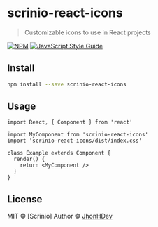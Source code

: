 # scrinio-react-icons

> Customizable icons to use in React projects

[![NPM](https://img.shields.io/npm/v/scrinio-react-icons.svg)](https://www.npmjs.com/package/scrinio-react-icons) [![JavaScript Style Guide](https://img.shields.io/badge/code_style-standard-brightgreen.svg)](https://standardjs.com)

## Install

```bash
npm install --save scrinio-react-icons
```

## Usage

```tsx
import React, { Component } from 'react'

import MyComponent from 'scrinio-react-icons'
import 'scrinio-react-icons/dist/index.css'

class Example extends Component {
  render() {
    return <MyComponent />
  }
}
```

## License

MIT © [Scrinio]
Author © [JhonHDev](https://github.com/JhonHDev)
